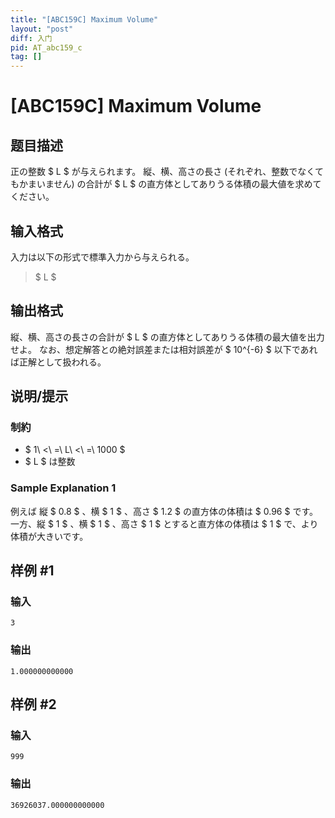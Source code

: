 ```yaml
---
title: "[ABC159C] Maximum Volume"
layout: "post"
diff: 入门
pid: AT_abc159_c
tag: []
---
```


# [ABC159C] Maximum Volume

## 题目描述

[problemUrl]: https://atcoder.jp/contests/abc159/tasks/abc159_c

正の整数 $ L $ が与えられます。 縦、横、高さの長さ (それぞれ、整数でなくてもかまいません) の合計が $ L $ の直方体としてありうる体積の最大値を求めてください。

## 输入格式

入力は以下の形式で標準入力から与えられる。

> $ L $

## 输出格式

縦、横、高さの長さの合計が $ L $ の直方体としてありうる体積の最大値を出力せよ。 なお、想定解答との絶対誤差または相対誤差が $ 10^{-6} $ 以下であれば正解として扱われる。

## 说明/提示

### 制約

- $ 1\ <\ =\ L\ <\ =\ 1000 $
- $ L $ は整数

### Sample Explanation 1

例えば 縦 $ 0.8 $ 、横 $ 1 $ 、高さ $ 1.2 $ の直方体の体積は $ 0.96 $ です。 一方、縦 $ 1 $ 、横 $ 1 $ 、高さ $ 1 $ とすると直方体の体積は $ 1 $ で、より体積が大きいです。

## 样例 #1

### 输入

```
3
```

### 输出

```
1.000000000000
```

## 样例 #2

### 输入

```
999
```

### 输出

```
36926037.000000000000
```

